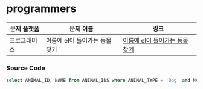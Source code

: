 # programmers

| 문제 플랫폼   | 문제 이름           | 링크                                   |
|---------------|--------------------|----------------------------------------|
| 프로그래머스          | 이름에 el이 들어가는 동물 찾기           | [이름에 el이 들어가는 동물 찾기](https://school.programmers.co.kr/learn/courses/30/lessons/59408) |

### Source Code
```sql
select ANIMAL_ID, NAME from ANIMAL_INS where ANIMAL_TYPE = 'Dog' and NAME like '%el%' order by name asc
```
